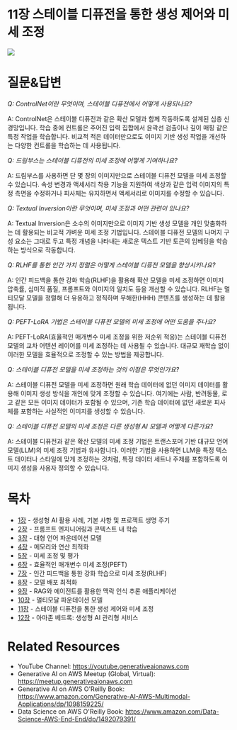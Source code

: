 # 11장 스테이블 디퓨전을 통한 생성 제어와 미세 조정
[![](../img/gaia_book_cover_sm.png)](https://www.amazon.com/Generative-AI-AWS-Multimodal-Applications/dp/1098159225/)

# 질문&답변
_Q: ControlNet이란 무엇이며, 스테이블 디퓨전에서 어떻게 사용되나요?_

A: ControlNet은 스테이블 디퓨전과 같은 확산 모델과 함께 작동하도록 설계된 심층 신경망입니다. 학습 중에 컨트롤은 주어진 입력 집합에서 윤곽선 검출이나 깊이 매핑 같은 특정 작업을 학습합니다. 비교적 적은 데이터만으로도 이미지 기반 생성 작업을 개선하는 다양한 컨트롤을 학습하는 데 사용됩니다.

_Q: 드림부스는 스테이블 디퓨전의 미세 조정에 어떻게 기여하나요?_

A: 드림부스를 사용하면 단 몇 장의 이미지만으로 스테이블 디퓨전 모델을 미세 조정할 수 있습니다. 속성 변경과 액세서리 착용 기능을 지원하여 색상과 같은 입력 이미지의 특정 측면을 수정하거나 피사체는 유지하면서 액세서리로 이미지를 수정할 수 있습니다.

_Q: Textual Inversion이란 무엇이며, 미세 조정과 어떤 관련이 있나요?_

A: Textual Inversion은 소수의 이미지만으로 이미지 기반 생성 모델을 개인 맞춤화하는 데 활용되는 비교적 가벼운 미세 조정 기법입니다. 스테이블 디퓨전 모델의 나머지 구성 요소는 그대로 두고 특정 개념을 나타내는 새로운 텍스트 기반 토큰의 임베딩을 학습하는 방식으로 작동합니다.

_Q: RLHF를 통한 인간 가치 정렬은 어떻게 스테이블 디퓨전 모델을 향상시키나요?_

A: 인간 피드백을 통한 강화 학습(RLHF)을 활용해 확산 모델을 미세 조정하면 이미지 압축률, 심미적 품질, 프롬프트와 이미지의 일치도 등을 개선할 수 있습니다. RLHF는 멀티모달 모델을 정렬해 더 유용하고 정직하며 무해한(HHH) 콘텐츠를 생성하는 데 활용됩니다.

_Q: PEFT-LoRA 기법은 스테이블 디퓨전 모델의 미세 조정에 어떤 도움을 주나요?_

A: PEFT-LoRA(효율적인 매개변수 미세 조정을 위한 저순위 적응)는 스테이블 디퓨전 모델의 교차 어텐션 레이어를 미세 조정하는 데 사용될 수 있습니다. 대규모 재학습 없이 이러한 모델을 효율적으로 조정할 수 있는 방법을 제공합니다.

_Q: 스테이블 디퓨전 모델을 미세 조정하는 것의 이점은 무엇인가요?_

A: 스테이블 디퓨전 모델을 미세 조정하면 원래 학습 데이터에 없던 이미지 데이터를 활용해 이미지 생성 방식을 개인에 맞게 조정할 수 있습니다. 여기에는 사람, 반려동물, 로고 같은 모든 이미지 데이터가 포함될 수 있으며, 기존 학습 데이터에 없던 새로운 피사체를 포함하는 사실적인 이미지를 생성할 수 있습니다.

_Q: 스테이블 디퓨전 모델의 미세 조정은 다른 생성형 AI 모델과 어떻게 다른가요?_

A: 스테이블 디퓨전과 같은 확산 모델의 미세 조정 기법은 트랜스포머 기반 대규모 언어 모델(LLM)의 미세 조정 기법과 유사합니다. 이러한 기법을 사용하면 LLM을 특정 텍스트 데이터나 스타일에 맞게 조정하는 것처럼, 특정 데이터 세트나 주제를 포함하도록 이미지 생성을 사용자 정의할 수 있습니다.

# 목차
* [1장](/01_intro) - 생성형 AI 활용 사례, 기본 사항 및 프로젝트 생명 주기
* [2장](/02_prompt) - 프롬프트 엔지니어링과 콘텍스트 내 학습
* [3장](/03_foundation) - 대형 언어 파운데이션 모델
* [4장](/04_optimize) - 메모리와 연산 최적화
* [5장](/05_finetune) - 미세 조정 및 평가
* [6장](/06_peft) - 효율적인 매개변수 미세 조정(PEFT)
* [7장](/07_rlhf) - 인간 피드백을 통한 강화 학습으로 미세 조정(RLHF)
* [8장](/08_deploy) - 모델 배포 최적화
* [9장](/09_rag) - RAG와 에이전트를 활용한 맥락 인식 추론 애플리케이션
* [10장](/10_multimodal) - 멀티모달 파운데이션 모델
* [11장](/11_diffusers) - 스테이블 디퓨전을 통한 생성 제어와 미세 조정
* [12장](/12_bedrock) - 아마존 베드록: 생성형 AI 관리형 서비스

# Related Resources
* YouTube Channel: https://youtube.generativeaionaws.com
* Generative AI on AWS Meetup (Global, Virtual): https://meetup.generativeaionaws.com
* Generative AI on AWS O'Reilly Book: https://www.amazon.com/Generative-AI-AWS-Multimodal-Applications/dp/1098159225/
* Data Science on AWS O'Reilly Book: https://www.amazon.com/Data-Science-AWS-End-End/dp/1492079391/
